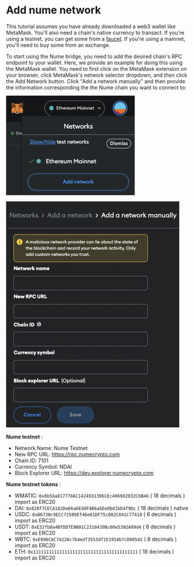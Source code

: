 # Add nume network
This tutorial assumes you have already downloaded a web3 wallet like MetaMask. You'll also need a chain's native currency to transact. If you're using a testnet, you can get some from a [faucet](https://faucet.polygon.technology/). If you're using a mainnet, you'll need to buy some from an exchange.

To start using the Nume bridge, you need to add the desired chain's RPC endpoint to your wallet. Here, we provide an example for doing this using the MetaMask wallet. You need to first click on the MetaMask extension on your browser, click MetaMask's network selector dropdown, and then click the Add Network button. Click "Add a network manually" and then provide the information corresponding the the Nume chain you want to connect to:

![Add network](../images/bridge/mm-add-network.png)

![Add network form](../images/bridge/mm-add-network-form.png)

**Nume testnet** :
- Network Name: Nume Testnet
- New RPC URL: https://rpc.numecrypto.com
- Chain ID: 7101
- Currency Symbol: NDAI
- Block Explorer URL: https://dev.explorer.numecrypto.com

**Nume testnet tokens** :
- WMATIC: ```0x8b58a817770AC1424931396CEc4969d2032CbB46``` ( 18 decimals ) import as ERC20
- DAI: ```0x828f7CECA102De66a6Ed4F4B6abEe0bd1bD4f9Dc``` ( 18 decimals ) native
- USDC: ```0xB6730c9ECC72509Ef46e81DF75c002C841C77418``` ( 6 decimals ) import as ERC20
- USDT: ```0xE32fb8a4BfDDfE9B01C2310439Bc00e5392A09d4``` ( 6 decimals ) import as ERC20
- WBTC: ```0xE096C6C74228c764edf3553df1E1954b7cD00542``` ( 8 decimals ) import as ERC20
- ETH: ```0x1111111111111111111111111111111111111111``` ( 18 decimals ) import as ERC20

<!-- **Nume Polygon mainnet** :
- Network Name: Nume
- New RPC URL: https://rpc.numecrypto.com
- Chain ID: 711
- Currency Symbol: MATIC
- Block Explorer URL: https://explorer.numecrypto.com -->
